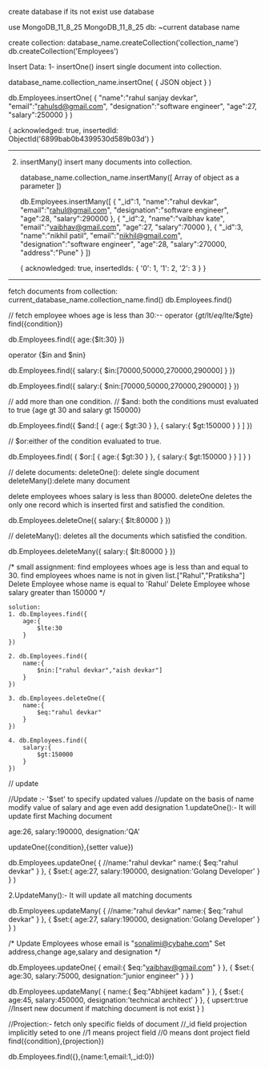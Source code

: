 create database if its not exist
use database

use MongoDB_11_8_25
MongoDB_11_8_25
db: ~current database name

create collection:
database_name.createCollection('collection_name')
db.createCollection('Employees')

Insert Data:
1- insertOne()
   insert single document into collection.

   database_name.collection_name.insertOne(
    {
        JSON object
    }
   )

   db.Employees.insertOne(
    {
        "name":"rahul sanjay devkar",
        "email":"rahulsd@gmail.com",
        "designation":"software engineer",
        "age":27,
        "salary":250000
    }
   )

{
  acknowledged: true,
  insertedId: ObjectId('6899bab0b4399530d589b03d')
}


***********************************************************************************
2. insertMany()
   insert many documents into collection.

   database_name.collection_name.insertMany([
       Array of object as a parameter
   ])

   db.Employees.insertMany([
    {
        "_id":1,
       "name":"rahul devkar",
        "email":"rahul@gmail.com",
        "designation":"software engineer",
        "age":28,
        "salary":290000
    },
    {
        "_id":2,
         "name":"vaibhav kate",
        "email":"vaibhav@gmail.com",
        "age":27,
        "salary":70000
    },
    {
         "_id":3,
       "name":"nikhil patil",
        "email":"nikhil@gmail.com",
        "designation":"software engineer",
        "age":28,
        "salary":270000,
        "address":"Pune"
    }
   ])

   { acknowledged: true, insertedIds: { '0': 1, '1': 2, '2': 3 } }

*************************************************************************************************
fetch documents from collection:
current_database_name.collection_name.find()
db.Employees.find()

// fetch employee whoes age is less than 30:-- 
   operator {$gt/$lt/$eq/$lte/$gte}
   find({condition})  

db.Employees.find({
    age:{$lt:30}
})

operator {$in and $nin}

db.Employees.find({
    salary:{
        $in:[70000,50000,270000,290000]
    }
})

db.Employees.find({
    salary:{
        $nin:[70000,50000,270000,290000]
    }
})

// add more than one condition.
// $and: both the conditions must evaluated to true {age gt 30 and salary gt 150000}

db.Employees.find({
    $and:[
        {
        age:{
            $gt:30
        }
        },
        {
            salary:{
                $gt:150000
            }
        }
    ]
})

// $or:either of the condition evaluated to true.

db.Employees.find(
    {
        $or:[
            {
                age:{
                    $gt:30
                }
            },
            {
                salary:{
                    $gt:150000
                }
            }
        ]
    }
)

// delete documents:
   deleteOne(): delete single document
   deleteMany():delete many document

   delete employees whoes salary is less than 80000.
   deleteOne deletes the only one record which is inserted first and satisfied the condition.
   
   db.Employees.deleteOne({
    salary:{
        $lt:80000
    }
   })

  // deleteMany(): deletes all the documents which satisfied the condition.

  db.Employees.deleteMany({
    salary:{
        $lt:80000
    }
  })

  /* small assignment: 
     find employees whoes age is less than and equal to 30.
     find employees whoes name is not in given list.["Rahul","Pratiksha"]
     Delete Employee whose name is equal to 'Rahul'
     Delete Employee whose salary greater than 150000 */

    solution: 
    1. db.Employees.find({
        age:{
            $lte:30
        }
    })

    2. db.Employees.find({
        name:{
            $nin:["rahul devkar","aish devkar"]
        }
    })

    3. db.Employees.deleteOne({
        name:{
            $eq:"rahul devkar"
        }
    })

    4. db.Employees.find({
        salary:{
            $gt:150000
        }
    })

// update

//Update :- '$set' to specify updated values
//update on the basis of name modify value of salary and age even add designation
1.updateOne():- It will update first Maching document
 
age:26,
salary:190000,
designation:'QA'
 
updateOne({condition},{setter value})

db.Employees.updateOne(
    {
        //name:"rahul devkar"
        name:{
            $eq:"rahul devkar"
        }
    },
    {
        $set:{
                age:27,
                salary:190000,
                designation:'Golang Developer'
        }
    }
)
 
 
 
 
2.UpdateMany():- It will update all matching documents

db.Employees.updateMany(
    {
        //name:"rahul devkar"
        name:{
            $eq:"rahul devkar"
        }
    },
    {
        $set:{
                age:27,
                salary:190000,
                designation:'Golang Developer'
        }
    }
)
 

/*
Update Employees whose email is  "sonalimi@cybahe.com"
Set address,change age,salary and designation
*/

db.Employees.updateOne(
    {
    email:{
        $eq:"vaibhav@gmail.com"
    }
    },
    {
        $set:{
            age:30,
            salary:75000,
            designation:"junior engineer"
        }
    }
)
 
 db.Employees.updateMany(
    {
        name:{
            $eq:"Abhijeet kadam"
        }
    },
    {
        $set:{
                age:45,
                salary:450000,
                designation:'technical architect'
        }
    },
    {
        upsert:true //Insert new document if matching document is not exist
    }
)
 
//Projection:- fetch only specific fields of document
//_id field projection implicitly seted to one 
//1 means project field
//0 means dont project field 
find({condition},{projection})
 
db.Employees.find({},{name:1,email:1,_id:0})
 
 
 


